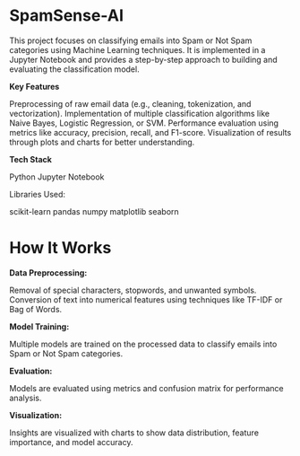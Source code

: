 
 # SpamSense-AI

This project focuses on classifying emails into Spam or Not Spam categories using Machine Learning techniques. It is implemented in a Jupyter Notebook and provides a step-by-step approach to building and evaluating the classification model.

**Key Features**

Preprocessing of raw email data (e.g., cleaning, tokenization, and vectorization).
Implementation of multiple classification algorithms like Naive Bayes, Logistic Regression, or SVM.
Performance evaluation using metrics like accuracy, precision, recall, and F1-score.
Visualization of results through plots and charts for better understanding.

**Tech Stack**
 
Python
Jupyter Notebook

Libraries Used:

 scikit-learn
pandas
numpy
matplotlib
seaborn


# How It Works

**Data Preprocessing:**

Removal of special characters, stopwords, and unwanted symbols.
Conversion of text into numerical features using techniques like TF-IDF or Bag of Words.

**Model Training:**

Multiple models are trained on the processed data to classify emails into Spam or Not Spam categories.

**Evaluation:**

Models are evaluated using metrics and confusion matrix for performance analysis.

**Visualization:**

Insights are visualized with charts to show data distribution, feature importance, and model accuracy.


